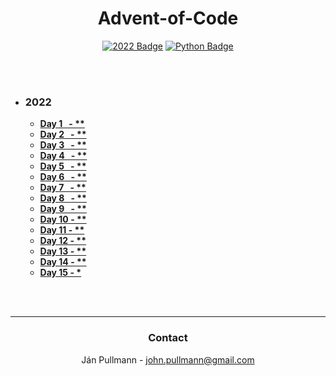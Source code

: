 <a name="readme-top"></a>

<div align = center>

# Advent-of-Code
[![2022 Badge]](#2022)
[![Python Badge]][Python]


<br><br>
</div>




- ### **2022** 
    - **[Day 1&nbsp;&nbsp; - **](https://github.com/JohnPullmann/Advent-of-Code/tree/main/2022/day01)**
    - **[Day 2&nbsp;&nbsp; - **](https://github.com/JohnPullmann/Advent-of-Code/tree/main/2022/day02)**
    - **[Day 3&nbsp;&nbsp; - **](https://github.com/JohnPullmann/Advent-of-Code/tree/main/2022/day03)**
    - **[Day 4&nbsp;&nbsp; - **](https://github.com/JohnPullmann/Advent-of-Code/tree/main/2022/day04)**
    - **[Day 5&nbsp;&nbsp; - **](https://github.com/JohnPullmann/Advent-of-Code/tree/main/2022/day05)**
    - **[Day 6&nbsp;&nbsp; - **](https://github.com/JohnPullmann/Advent-of-Code/tree/main/2022/day06)**
    - **[Day 7&nbsp;&nbsp; - **](https://github.com/JohnPullmann/Advent-of-Code/tree/main/2022/day07)**
    - **[Day 8&nbsp;&nbsp; - **](https://github.com/JohnPullmann/Advent-of-Code/tree/main/2022/day08)**
    - **[Day 9&nbsp;&nbsp; - **](https://github.com/JohnPullmann/Advent-of-Code/tree/main/2022/day09)**
    - **[Day 10 - **](https://github.com/JohnPullmann/Advent-of-Code/tree/main/2022/day10)**
    - **[Day 11 - **](https://github.com/JohnPullmann/Advent-of-Code/tree/main/2022/day11)**
    - **[Day 12 - **](https://github.com/JohnPullmann/Advent-of-Code/tree/main/2022/day12)**
    - **[Day 13 - **](https://github.com/JohnPullmann/Advent-of-Code/tree/main/2022/day13)**
    - **[Day 14 - **](https://github.com/JohnPullmann/Advent-of-Code/tree/main/2022/day14)**
    - **[Day 15 - *](https://github.com/JohnPullmann/Advent-of-Code/tree/main/2022/day15)**




<!-- CONTACT -->
<br><br>
<div align = center>

---

### **Contact**

Ján Pullmann - john.pullmann@gmail.com
</div>


<!-- LINKS -->
[2022 Badge]: https://img.shields.io/badge/2022-b02a2a?style=for-the-badge
[2022]: #2022

[Python Badge]: https://img.shields.io/badge/Python-3776ab?logo=python&logoColor=fff&style=for-the-badge
[Python]: https://www.python.org/
